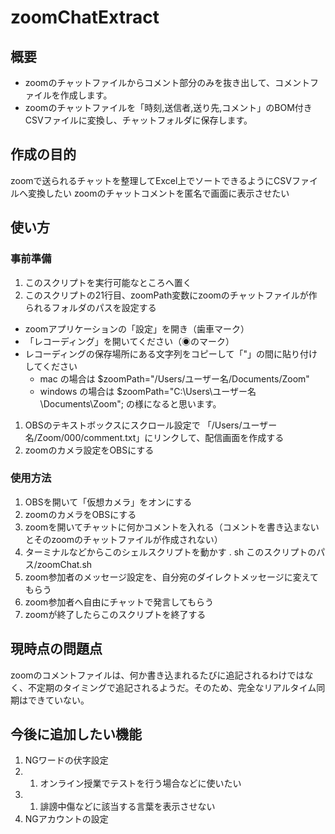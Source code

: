 # zoomChatExtract
## 概要
- zoomのチャットファイルからコメント部分のみを抜き出して、コメントファイルを作成します。
- zoomのチャットファイルを「時刻,送信者,送り先,コメント」のBOM付きCSVファイルに変換し、チャットフォルダに保存します。
## 作成の目的
zoomで送られるチャットを整理してExcel上でソートできるようにCSVファイルへ変換したい
zoomのチャットコメントを匿名で画面に表示させたい
## 使い方
### 事前準備
1. このスクリプトを実行可能なところへ置く
1. このスクリプトの21行目、zoomPath変数にzoomのチャットファイルが作られるフォルダのパスを設定する
- zoomアプリケーションの「設定」を開き（歯車マーク）
- 「レコーディング」を開いてください（◉のマーク）
- レコーディングの保存場所にある文字列をコピーして「"」の間に貼り付けしてください
  - mac の場合は
    $zoomPath="/Users/ユーザー名/Documents/Zoom"
  - windows の場合は
    $zoomPath="C:\Users\ユーザー名\Documents\Zoom";
  の様になると思います。
1. OBSのテキストボックスにスクロール設定で 「/Users/ユーザー名/Zoom/000/comment.txt」にリンクして、配信画面を作成する
1. zoomのカメラ設定をOBSにする
### 使用方法
1. OBSを開いて「仮想カメラ」をオンにする
1. zoomのカメラをOBSにする
1. zoomを開いてチャットに何かコメントを入れる（コメントを書き込まないとそのzoomのチャットファイルが作成されない）
1. ターミナルなどからこのシェルスクリプトを動かす
. sh このスクリプトのパス/zoomChat.sh
1. zoom参加者のメッセージ設定を、自分宛のダイレクトメッセージに変えてもらう
1. zoom参加者へ自由にチャットで発言してもらう
1. zoomが終了したらこのスクリプトを終了する
## 現時点の問題点
zoomのコメントファイルは、何か書き込まれるたびに追記されるわけではなく、不定期のタイミングで追記されるようだ。そのため、完全なリアルタイム同期はできていない。
## 今後に追加したい機能
1. NGワードの伏字設定
1. 1. オンライン授業でテストを行う場合などに使いたい
1. 1. 誹謗中傷などに該当する言葉を表示させない
1. NGアカウントの設定
